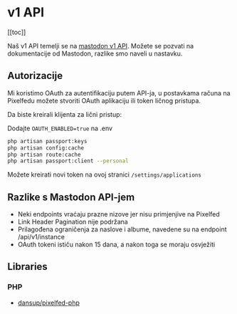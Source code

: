 # v1 API

[[toc]]

Naš v1 API temelji se na [mastodon v1 API](https://docs.joinmastodon.org/methods/apps/). Možete se pozvati na dokumentacije od Mastodon, razlike smo naveli u nastavku.

## Autorizacije
Mi koristimo OAuth za autentifikaciju putem API-ja, u postavkama računa na Pixelfedu možete stvoriti OAuth aplikaciju ili token ličnog pristupa.

Da biste kreirali klijenta za lični pristup:

Dodajte `OAUTH_ENABLED=true` na .env
```bash
php artisan passport:keys
php artisan config:cache
php artisan route:cache
php artisan passport:client --personal
```
Možete kreirati novi token na ovoj stranici `/settings/applications`

## Razlike s Mastodon API-jem
- Neki endpoints vraćaju prazne nizove jer nisu primjenjive na Pixelfed
- Link Header Pagination nije podržana
- Prilagođena ograničenja za naslove i albume, navedene su na endpoint /api/v1/instance
- OAuth tokeni ističu nakon 15 dana, a nakon toga se moraju osvježiti

## Libraries
### PHP
- [dansup/pixelfed-php](https://github.com/dansup/pixelfed-php)
